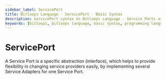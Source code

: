 ```yaml
---
sidebar_label: ServicePort
title: Bitloops Language - ServicePort - Basic Syntax 
description: ServicePort syntax on Bitloops Language - Service Ports are the doors to your application and should therefore be configured correctly for security, speed and efficiency.   
keywords: [bitloops, bitloops language, basic syntax, programming language, service port, ports and adapters, software architecture, Hexagonal Architecture]
---
```


# ServicePort
A Service Port is a specific abstraction (interface), which helps to provide flexibility in changing service providers easily, by implementing several Service Adapters for one Service Port.
